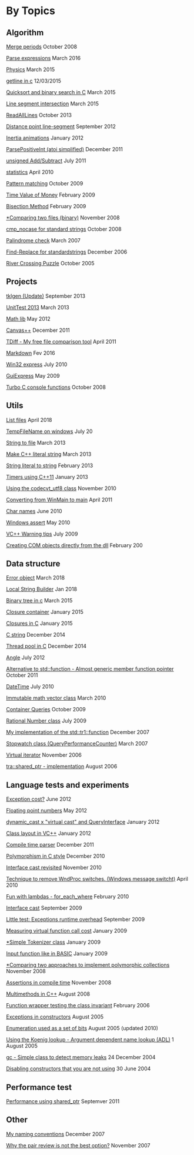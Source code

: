 # By Topics


## Algorithm

[Merge periods](periods.md) October 2008

[Parse expressions](expr3.md) March 2016

[Physics](physics.md) March 2015

[getline  in c](cgetline.md) 12/03/2015

[Quicksort and binary search in C](algoc.md) March 2015

[Line segment intersection](lineline.md) March 2015

[ReadAllLines](ReadAllLines.md) October 2013

[Distance point line-segment](linepoint.md) September 2012

[ Inertia animations](animation.md) January 2012

[ ParsePositiveInt (atoi simplified)](atoi.md) December 2011

[ unsigned Add/Subtract](unsigned.md) July 2011

[statistics](minmax.md) April 2010

[Pattern matching](pattern.md) October 2009

[Time Value of Money](timevalue.md) February 2009

[Bisection Method](Bisection.md) February 2009

[*Comparing two files (binary)](filecomp.md) November 2008 

[cmp_nocase for standard strings](cmpnocase.md) October 2008

[Palindrome check](palindrome.md) March 2007

[Find-Replace for standardstrings](finreplace.md) December 2006

[River Crossing Puzzle](puzzle.md) October 2005


## Projects


[tklgen (Update)](tklgen2.md) September 2013

[UnitTest 2013](UnitTest2013.md) March 2013

[Math lib](mathlib.md) May 2012

[ Canvas++](canvasplusplus.md) December 2011

[TDiff - My free file comparison tool](tdiff.md) April 2011

[Markdown](markdown.md) Fev 2016

[Win32 express](win32express.md) July 2010

[GuiExpress](GuiExpress.md) May 2009

[Turbo C console functions](console.md) October 2008

## Utils

[List files](listfiles.md) April 2018

[TempFileName on windows](tempfile.md) July 20

[String to file](stringtofile.md) March 2013

[Make C++ literal string](filetoliteral.md) March 2013

[String literal to string](littostring.md) February 2013

[Timers using C++11](timers.md) January 2013

[Using the codecvt_utf8 class](utf8.md) November 2010

[Converting from WinMain to main](winmain.md) April 2011

[Char names](charnames.md) June 2010

[Windows assert](winassert.md) May 2010

[VC++ Warning tips](vcwarnings.md) July 2009



[Creating COM objects directly from the dll](comdll.md) February 200

## Data structure

[Error object](errorobj.md) March 2018

[Local String Builder](localstrbuilder.md) Jan 2018

[Binary tree in c](btreec.md) March 2015

[Closure container](cclosures.md) January 2015

[Closures in C](cclosure.md) January 2015

[C string](cstr.md) December 2014

[Thread pool in C](threadpoolc.md) December 2014

[Angle](angle.md) July 2012

[ Alternative to std::function - Almost generic member function pointer](func_ptr.md) October 2011

[DateTime](datetime.md) July 2010

[Immutable math vector class](mathvector.md) March 2010

[Container Queries](queries.md) October 2009

[Rational Number class](rational.md) July 2009

[My implementation of the std::tr1::function](function.md) December 2007

[Stopwatch class (QueryPerformanceCounter)](Stopwatch.md) March 2007

[Virtual iterator](virtuait.md) November 2006

[tra::shared_ptr - implementation](shared_ptr.md) August 2006

## Language tests and experiments
[Exception cost?](exceptionscost.md) June 2012

[ Floating point numbers](floatmath.md) May 2012

[ dynamic_cast x "virtual cast" and QueryInterface](dynamic_castperf.md) January 2012

[ Class layout in VC++](classlayout.md) January 2012

[ Compile time parser](compparser.md) December 2011

[Polymorphism in C style](cpoly.md) December 2010

[Interface cast revisited](icast3.md) November 2010

[Technique to remove WndProc switches. (Windows message switcht)](wndproc.md) April 2010

[Fun with lambdas - for_each_where](funlamdas2.md) February 2010

[Interface cast](interface_cast.md) September 2009

[Little test: Exceptions runtime overhead](exceptionruntimeoverhead.md) September 2009

[Measuring virtual function call cost](virtualcost.md) January 2009

[*Simple Tokenizer class](simpletk) January 2009

[Input function like in BASIC](basicinput.md) January 2009

[*Comparing two approaches to implement polymorphic collections](policol.md) November 2008 

[Assertions in compile time](cassert.md) November 2008

[Multimethods in C++](multimethods.md) August 2008

[Function wrapper testing the class invariant](fwrapper.md) February 2006

[Exceptions in constructors](excctor.md) August 2005

[Enumeration used as a set of bits](enum.md) August 2005 (updated 2010)

[Using the Koenig lookup - Argument dependent name lookup (ADL)](koenig.md) 1 August 2005

[gc - Simple class to detect memory leaks](gc.md) 24 December 2004

[Disabling constructors that you are not using](disctor.md) 30 June 2004

## Performance test

[ Performance using shared_ptr](smartptrperf.md) Septemver 2011


## Other

[My naming conventions](naming.md) December 2007

[Why the pair review is not the best option?](pairreview.md) November 2007

